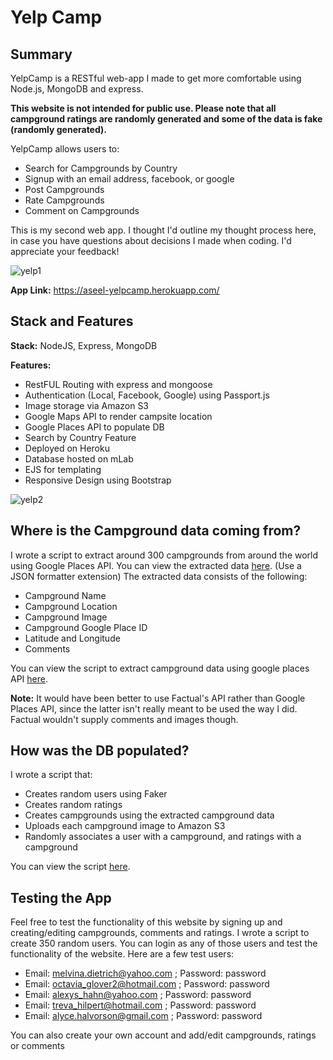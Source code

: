 # Yelp Camp


## Summary

YelpCamp is a RESTful web-app I made to get more comfortable using Node.js, MongoDB and express. 

**This website is not intended for public use. Please note that all campground ratings are randomly generated and some of the data is fake (randomly generated).**

YelpCamp allows users to:

- Search for Campgrounds by Country
- Signup with an email address, facebook, or google
- Post Campgrounds
- Rate Campgrounds
- Comment on Campgrounds

This is my second web app. I thought I'd outline my thought process here, in case you have questions about decisions I made when coding. I'd appreciate your feedback!

![yelp1](https://i.imgur.com/qmgzcyR.png "")

**App Link:** https://aseel-yelpcamp.herokuapp.com/

## Stack and Features

**Stack:** NodeJS, Express, MongoDB

**Features:**
- RestFUL Routing with express and mongoose
- Authentication (Local, Facebook, Google) using Passport.js
- Image storage via Amazon S3
- Google Maps API to render campsite location
- Google Places API to populate DB 
- Search by Country Feature
- Deployed on Heroku
- Database hosted on mLab
- EJS for templating
- Responsive Design using Bootstrap

![yelp2](https://i.imgur.com/yGVm9qo.png "")

## Where is the Campground data coming from?

I wrote a script to extract around 300 campgrounds from around the world using Google Places API. You can view the extracted data [here](https://aseel-yelpcamp.herokuapp.com/seedData). (Use a JSON formatter extension) The extracted data consists of the following:

- Campground Name
- Campground Location
- Campground Image
- Campground Google Place ID
- Latitude and Longitude
- Comments

You can view the script to extract campground data using google places API [here](https://github.com/Aseelaldallal/extractCampgroundsFromGoogleScript/blob/master/app.js).

**Note:** It would have been better to use Factual's API rather than Google Places API, since the latter isn't really meant to be used the way I did. Factual wouldn't supply comments and images though.

## How was the DB populated?

I wrote a script that:

- Creates random users using Faker
- Creates random ratings
- Creates campgrounds using the extracted campground data
- Uploads each campground image to Amazon S3
- Randomly associates a user with a campground, and ratings with a campground

You can view the script [here](https://github.com/Aseelaldallal/yelpcamp/blob/master/seeds.js).

## Testing the App

Feel free to test the functionality of this website by signing up and creating/editing campgrounds, comments and ratings. I wrote a script to create 350 random users. You can login as any of those users and test the functionality of the website. Here are a few test users:

- Email: melvina.dietrich@yahoo.com ; Password: password
- Email: octavia_glover2@hotmail.com ; Password: password
- Email: alexys_hahn@yahoo.com ; Password: password
- Email: treva_hilpert@hotmail.com ; Password: password
- Email: alyce.halvorson@gmail.com ; Password: password

You can also create your own account and add/edit campgrounds, ratings or comments

